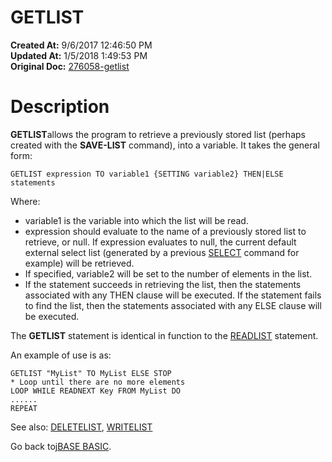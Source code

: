 # GETLIST

**Created At:** 9/6/2017 12:46:50 PM  
**Updated At:** 1/5/2018 1:49:53 PM  
**Original Doc:** [276058-getlist](https://docs.jbase.com/36868-jbase-basic/276058-getlist)  


# Description

**GETLIST**allows the program to retrieve a previously stored list (perhaps created with the **SAVE-LIST** command), into a variable. It takes the general form:

```
GETLIST expression TO variable1 {SETTING variable2} THEN|ELSE statements
```

Where:

- variable1 is the variable into which the list will be read.
- expression should evaluate to the name of a previously stored list to retrieve, or null. If expression evaluates to null, the current default external select list (generated by a previous [SELECT](278801-select) command for example) will be retrieved.
- If specified, variable2 will be set to the number of elements in the list.
- If the statement succeeds in retrieving the list, then the statements associated with any THEN clause will be executed. If the statement fails to find the list, then the statements associated with any ELSE clause will be executed.


The **GETLIST** statement is identical in function to the [READLIST](278658-readlist) statement.

An example of use is as:

```
GETLIST "MyList" TO MyList ELSE STOP
* Loop until there are no more elements
LOOP WHILE READNEXT Key FROM MyList DO
......
REPEAT
```



See also: [DELETELIST](268475-deletelist), [WRITELIST](279569-writelist)

Go back to[jBASE BASIC](263498-jbase-basic).


